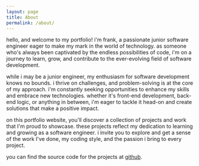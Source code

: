 ```yaml
---
layout: page
title: About
permalink: /about/
---
```


hello, and welcome to my portfolio! i'm frank, a passionate junior software engineer eager to make my mark in the world of technology. as someone who's always been captivated by the endless possibilities of code, i'm on a journey to learn, grow, and contribute to the ever-evolving field of software development. 

while i may be a junior engineer, my enthusiasm for software development knows no bounds. i thrive on challenges, and problem-solving is at the core of my approach. i'm constantly seeking opportunities to enhance my skills and embrace new technologies. whether it's front-end development, back-end logic, or anything in between, i'm eager to tackle it head-on and create solutions that make a positive impact.

on this portfolio website, you'll discover a collection of projects and work that I'm proud to showcase. these projects reflect my dedication to learning and growing as a software engineer. i invite you to explore and get a sense of the work I've done, my coding style, and the passion i bring to every project.

you can find the source code for the projects at [github](https://github.com/ashinaola).

